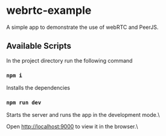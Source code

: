 # webrtc-example

A simple app to demonstrate the use of webRTC and PeerJS.

## Available Scripts

In the project directory run the following command

### `npm i`

Installs the dependencies

### `npm run dev`

Starts the server and runs the app in the development mode.\

Open [http://localhost:9000](http://localhost:9000) to view it in the browser.\
